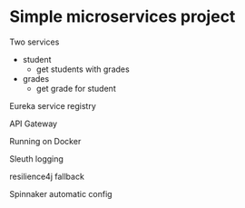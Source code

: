 # Simple microservices project

Two services
- student
  - get students with grades
- grades
  - get grade for student

Eureka service registry

API Gateway

Running on Docker

Sleuth logging

resilience4j fallback

Spinnaker automatic config

